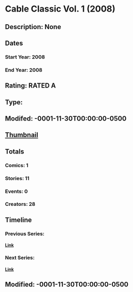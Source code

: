 # Cable Classic Vol. 1 (2008)
## Description: None
## Dates
### Start Year: 2008
### End Year: 2008
## Rating: RATED A
## Type: 
## Modifed: -0001-11-30T00:00:00-0500
## [Thumbnail](http://i.annihil.us/u/prod/marvel/i/mg/6/c0/4bb88d6b95063.jpg)
## Totals
### Comics: 1
### Stories: 11
### Events: 0
### Creators: 28
## Timeline
### Previous Series: 
#### [Link]()
### Next Series: 
#### [Link]()
## Modified: -0001-11-30T00:00:00-0500